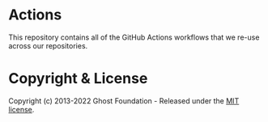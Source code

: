 # Actions

This repository contains all of the GitHub Actions workflows that we re-use across our repositories.

# Copyright & License 

Copyright (c) 2013-2022 Ghost Foundation - Released under the [MIT license](LICENSE).